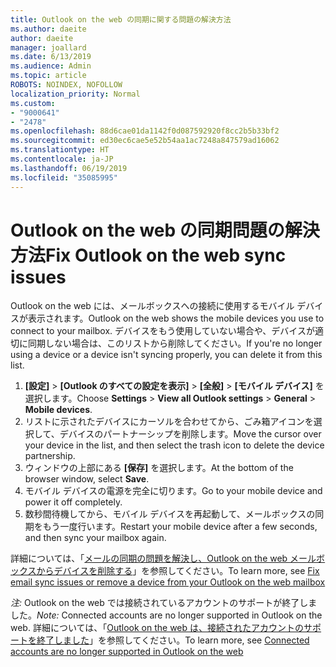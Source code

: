 ```yaml
---
title: Outlook on the web の同期に関する問題の解決方法
ms.author: daeite
author: daeite
manager: joallard
ms.date: 6/13/2019
ms.audience: Admin
ms.topic: article
ROBOTS: NOINDEX, NOFOLLOW
localization_priority: Normal
ms.custom:
- "9000641"
- "2478"
ms.openlocfilehash: 88d6cae01da1142f0d087592920f8cc2b5b33bf2
ms.sourcegitcommit: ed30ec6cae5e52b54aa1ac7248a847579ad16062
ms.translationtype: HT
ms.contentlocale: ja-JP
ms.lasthandoff: 06/19/2019
ms.locfileid: "35085995"
---
```

# <a name="fix-outlook-on-the-web-sync-issues"></a><span data-ttu-id="46762-102">Outlook on the web の同期問題の解決方法</span><span class="sxs-lookup"><span data-stu-id="46762-102">Fix Outlook on the web sync issues</span></span>

<span data-ttu-id="46762-103">Outlook on the web には、メールボックスへの接続に使用するモバイル デバイスが表示されます。</span><span class="sxs-lookup"><span data-stu-id="46762-103">Outlook on the web shows the mobile devices you use to connect to your mailbox.</span></span> <span data-ttu-id="46762-104">デバイスをもう使用していない場合や、デバイスが適切に同期しない場合は、このリストから削除してください。</span><span class="sxs-lookup"><span data-stu-id="46762-104">If you're no longer using a device or a device isn't syncing properly, you can delete it from this list.</span></span>

1. <span data-ttu-id="46762-105">**[設定]** > **[Outlook のすべての設定を表示]** > **[全般]** > **[モバイル デバイス]** を選択します。</span><span class="sxs-lookup"><span data-stu-id="46762-105">Choose **Settings** > **View all Outlook settings** > **General** > **Mobile devices**.</span></span>
1. <span data-ttu-id="46762-106">リストに示されたデバイスにカーソルを合わせてから、ごみ箱アイコンを選択して、デバイスのパートナーシップを削除します。</span><span class="sxs-lookup"><span data-stu-id="46762-106">Move the cursor over your device in the list, and then select the trash icon to delete the device partnership.</span></span>
1. <span data-ttu-id="46762-107">ウィンドウの上部にある **[保存]** を選択します。</span><span class="sxs-lookup"><span data-stu-id="46762-107">At the bottom of the browser window, select **Save**.</span></span>
1. <span data-ttu-id="46762-108">モバイル デバイスの電源を完全に切ります。</span><span class="sxs-lookup"><span data-stu-id="46762-108">Go to your mobile device and power it off completely.</span></span>
1. <span data-ttu-id="46762-109">数秒間待機してから、モバイル デバイスを再起動して、メールボックスの同期をもう一度行います。</span><span class="sxs-lookup"><span data-stu-id="46762-109">Restart your mobile device after a few seconds, and then sync your mailbox again.</span></span>

<span data-ttu-id="46762-110">詳細については、「[メールの同期の問題を解決し、Outlook on the web メールボックスからデバイスを削除する](https://support.office.com/article/775ed31c-05bd-4ee4-b1b3-33fad7b5b992)」を参照してください。</span><span class="sxs-lookup"><span data-stu-id="46762-110">To learn more, see [Fix email sync issues or remove a device from your Outlook on the web mailbox](https://support.office.com/article/775ed31c-05bd-4ee4-b1b3-33fad7b5b992)</span></span>

<span data-ttu-id="46762-111">*注:* Outlook on the web では接続されているアカウントのサポートが終了しました。</span><span class="sxs-lookup"><span data-stu-id="46762-111">*Note:* Connected accounts are no longer supported in Outlook on the web.</span></span> <span data-ttu-id="46762-112">詳細については、「[Outlook on the web は、接続されたアカウントのサポートを終了しました](https://support.office.com/article/5cc526bf-e928-4a99-8b9f-5e089df7d887)」を参照してください。</span><span class="sxs-lookup"><span data-stu-id="46762-112">To learn more, see [Connected accounts are no longer supported in Outlook on the web](https://support.office.com/article/5cc526bf-e928-4a99-8b9f-5e089df7d887)</span></span>